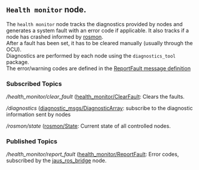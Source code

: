 ## `Health monitor` node.
The `health monitor` node tracks the diagnostics provided by nodes and generates a system fault with an error code if applicable. It also tracks if a node has crashed informed by [rosmon](http://wiki.ros.org/rosmon).  
After a fault has been set, it has to be cleared manually (usually through the OCU).  
Diagnostics are performed by each node using the `diagnostics_tool` package.  
The error/warning codes are defined in the [ReportFault message definition](msg/ReportFault.msg)

### Subscribed Topics

*/health_monitor/clear_fault* ([health_monitor/ClearFault](msg/ClearFault.msg): Clears the faults.

*/diagnostics* ([diagnostic_msgs/DiagnosticArray](http://docs.ros.org/en/api/diagnostic_msgs/html/msg/DiagnosticArray.html): subscribe to the diagnostic information sent by nodes

*/rosmon/state* ([rosmon/State](https://github.com/xqms/rosmon/blob/master/rosmon_msgs/msg/State.msg): Current state of all controlled nodes.

### Published Topics

*/health_monitor/report_fault* ([health_monitor/ReportFault](msg/ReportFault.msg): Error codes, subscribed by the [jaus_ros_bridge](../jaus_ros_bridge/README.md) node.